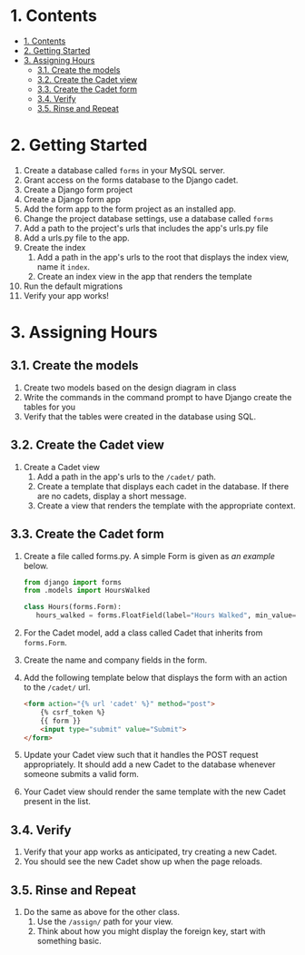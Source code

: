 # 1. Contents
- [1. Contents](#1-contents)
- [2. Getting Started](#2-getting-started)
- [3. Assigning Hours](#3-assigning-hours)
  - [3.1. Create the models](#31-create-the-models)
  - [3.2. Create the Cadet view](#32-create-the-cadet-view)
  - [3.3. Create the Cadet form](#33-create-the-cadet-form)
  - [3.4. Verify](#34-verify)
  - [3.5. Rinse and Repeat](#35-rinse-and-repeat)


# 2. Getting Started
1. Create a database called `forms` in your MySQL server.
2. Grant access on the forms database to the Django cadet.
3. Create a Django form project
4. Create a Django form app
5. Add the form app to the form project as an installed app.
6. Change the project database settings, use a database called `forms`
7. Add a path to the project's urls that includes the app's urls.py file
8. Add a urls.py file to the app. 
9. Create the index
   1. Add a path in the app's urls to the root that displays the index view, name it `index`.
   2. Create an index view in the app that renders the template
10. Run the default migrations
11. Verify your app works!

# 3. Assigning Hours
## 3.1. Create the models
1. Create two models based on the design diagram in class
2. Write the commands in the command prompt to have Django create the tables for you
3. Verify that the tables were created in the database using SQL.

## 3.2. Create the Cadet view
1. Create a Cadet view
   1. Add a path in the app's urls to the `/cadet/` path.  
   2. Create a template that displays each cadet in the database.  If there are no cadets, display a short message.
   3. Create a view that renders the template with the appropriate context.

## 3.3. Create the Cadet form
1. Create a file called forms.py.  A simple Form is given as *an example* below.
   ```python
   from django import forms
   from .models import HoursWalked

   class Hours(forms.Form):
      hours_walked = forms.FloatField(label="Hours Walked", min_value=0, max_value=100)
   ```
2. For the Cadet model, add a class called Cadet that inherits from `forms.Form`.
3. Create the name and company fields in the form.
4. Add the following template below that displays the form with an action to the `/cadet/` url. 

    ```html
    <form action="{% url 'cadet' %}" method="post">
        {% csrf_token %}
        {{ form }}
        <input type="submit" value="Submit">
    </form>
    ```

5. Update your Cadet view such that it handles the POST request appropriately.  It should add a new Cadet to the database whenever someone submits a valid form.
6. Your Cadet view should render the same template with the new Cadet present in the list.

## 3.4. Verify
1. Verify that your app works as anticipated, try creating a new Cadet.  
2. You should see the new Cadet show up when the page reloads.

## 3.5. Rinse and Repeat
1. Do the same as above for the other class.
   1. Use the `/assign/` path for your view.
   2. Think about how you might display the foreign key, start with something basic.